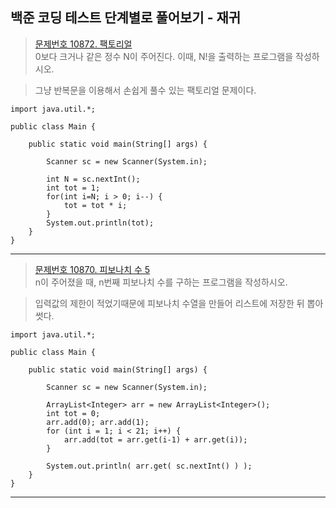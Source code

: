 ## 백준 코딩 테스트 단계별로 풀어보기 - 재귀

>[문제번호 10872. 팩토리얼](https://www.acmicpc.net/problem/10872)   
>0보다 크거나 같은 정수 N이 주어진다. 이때, N!을 출력하는 프로그램을 작성하시오.

> 그냥 반복문을 이용해서 손쉽게 풀수 있는 팩토리얼 문제이다.

    import java.util.*;

    public class Main {
        
        public static void main(String[] args) {
        
            Scanner sc = new Scanner(System.in);
            
            int N = sc.nextInt();
            int tot = 1;
            for(int i=N; i > 0; i--) {
                tot = tot * i;
            }
            System.out.println(tot);
        }
    }
---
>[문제번호 10870. 피보나치 수 5](https://www.acmicpc.net/problem/10870)   
>n이 주어졌을 때, n번째 피보나치 수를 구하는 프로그램을 작성하시오.

> 입력값의 제한이 적었기때문에 피보나치 수열을 만들어 리스트에 저장한 뒤 뽑아썻다.

    import java.util.*;

    public class Main {
        
        public static void main(String[] args) {
        
            Scanner sc = new Scanner(System.in);
            
            ArrayList<Integer> arr = new ArrayList<Integer>();
            int tot = 0;
            arr.add(0); arr.add(1);
            for (int i = 1; i < 21; i++) {
                arr.add(tot = arr.get(i-1) + arr.get(i));
            }
            
            System.out.println( arr.get( sc.nextInt() ) );
        }
    }
---